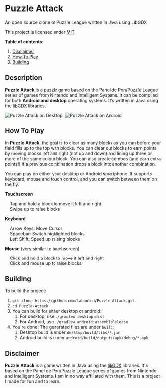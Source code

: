 # Puzzle Attack

An open source clone of Puzzle League written in Java using LibGDX

This project is licensed under [MIT](LICENSE).

**Table of contents**:

1. [Disclaimer](#disclaimer)
2. [How To Play](#how-to-play)
3. [Building](#building)

## Description

**Puzzle Attack** is a puzzle game based on the Panel de Pon/Puzzle League series of games from Nintendo and Intelligent Systems. It can be compiled for both **Android and desktop** operating systems. It's written in Java using the [libGDX](https://libgdx.badlogicgames.com/) libraries. 

![Puzzle Attack on Desktop](https://user-images.githubusercontent.com/74752903/100484649-50fa3000-30cb-11eb-9dbb-3ebefc98e1fb.gif)&nbsp;
![Puzzle Attack on Android](https://user-images.githubusercontent.com/74752903/100484849-00370700-30cc-11eb-87c8-233abb59b150.gif)

## How To Play

In **Puzzle Attack**, the goal is to clear as many blocks as you can before your field fills up to the top with blocks. You can clear out blocks to earn points by moving blocks left and right (not up and down) and lining up three or more of the same colour block. You can also create combos (and earn extra points!) if a previous combination drops a block into another combination.

You can play on either your desktop or Android smartphone. It supports keyboard, mouse and touch control, and you can switch between them on the fly.

**Touchscreen**

&nbsp;&nbsp;&nbsp;&nbsp;Tap and hold a block to move it left and right  
&nbsp;&nbsp;&nbsp;&nbsp;Swipe up to raise blocks

**Keyboard**  

&nbsp;&nbsp;&nbsp;&nbsp;Arrow Keys: Move Cursor  
&nbsp;&nbsp;&nbsp;&nbsp;Spacebar: Switch highlighted blocks  
&nbsp;&nbsp;&nbsp;&nbsp;Left Shift: Speed up raising blocks  
   
**Mouse** (very similar to touchscreen) 

&nbsp;&nbsp;&nbsp;&nbsp;Click and hold a block to move it left and right  
&nbsp;&nbsp;&nbsp;&nbsp;Click and mouse up to raise blocks

## Building

To build the project:

1. `git clone https://github.com/labonted/Puzzle-Attack.git`.
2. `cd Puzzle-Attack`
3. You can build for either desktop or android:
   1. For desktop, use `./gradlew desktop:dist`
   2. For Android, use `./gradlew android:assembleRelease`
4. You're done! The generated files are under `build`:
   1. Desktop build is under `desktop/build/libs/*.jar`
   2. Android build is under `android/build/outputs/apk/debug/*.apk`
   
## Disclaimer

**Puzzle Attack** is a game written in Java using the [libGDX](https://libgdx.badlogicgames.com/) libraries. It's 
based on the Panel de Pon/Puzzle League series of games from Nintendo and Intelligent Systems. I am in no way affiliated with
them. This is a project I made for fun and to learn.

